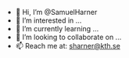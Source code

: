 - 👋 Hi, I’m @SamuelHarner
- 👀 I’m interested in ...
- 🌱 I’m currently learning ...
- 💞️ I’m looking to collaborate on ...
- 📫 Reach me at: sharner@kth.se

<!---
SamuelHarner/SamuelHarner is a ✨ special ✨ repository because its `README.md` (this file) appears on your GitHub profile.
You can click the Preview link to take a look at your changes.
--->
